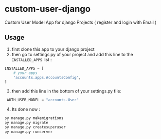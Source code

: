 # custom-user-django
Custom User Model App for django Projects ( register and login with Email )


## Usage

1. first clone this app to your django project
2. then go to settings.py of your project and add this line to the ``` INSTALLED_APPS ``` list :
```python
INSTALLED_APPS = [
    # your apps
    'accounts.apps.AccountsConfig',
]
```
3. then add this line in the bottom of your settings.py file:
```python
 AUTH_USER_MODEL = "accounts.User"
```

4. Its done now :
```bash 
py manage.py makemigrations 
py manage.py migrate
py manage.py createsuperuser
py manage.py runserver
```
